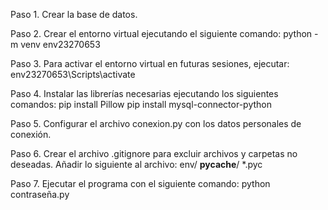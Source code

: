 Paso 1. Crear la base de datos.

Paso 2. Crear el entorno virtual ejecutando el siguiente comando: 
python -m venv env23270653

Paso 3. Para activar el entorno virtual en futuras sesiones, ejecutar: 
env23270653\Scripts\activate



Paso 4. Instalar las librerías necesarias ejecutando los siguientes comandos:
pip install Pillow
pip install mysql-connector-python

Paso 5. Configurar el archivo conexion.py con los datos personales de conexión.

Paso 6. Crear el archivo .gitignore para excluir archivos y carpetas no deseadas. Añadir lo siguiente al archivo:
env/
**pycache**/
\*.pyc

Paso 7. Ejecutar el programa con el siguiente comando: python contraseña.py
